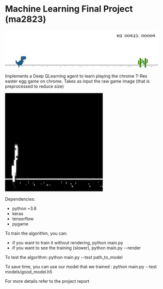 # Machine Learning Final Project (ma2823)

![Demonstration](demo.gif)

Implements a Deep QLearning agent to learn playing the chrome T-Rex easter egg game on chrome. Takes as input the raw game image (that is preprocessed to reduce size)

![Input Image](input_image.png)

Dependencies:
* python ~3.6
* keras
* tensorflow
* pygame

To train the algorithm, you can:
* if you want to train it without rendering, python main.py
* if you want to see the training (slower), python main.py --render

To test the algorithm: python main.py --test path_to_model

To save time, you can use our model that we trained : python main.py --test models/good_model.h5

For more details refer to the project report 